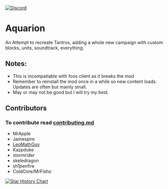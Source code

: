 
[![Discord](https://img.shields.io/discord/1011940744774303795.svg?color=7289da&logo=discord&label=AQUARION&style=for-the-badge)](https://discord.gg/SbFhxYD797)
  
</p>

# Aquarion
An Attempt to recreate Tantros, adding a whole new campaign with custom blocks, units, soundtrack, everything.

## Notes:
* This is incompatiable with foos client as it breaks the mod
* Remember to reinstall the mod once in a while so new content loads. Updates are often but mainly small.
* May or may not be good but I will try my best.

## Contributors
### To contribute read [contributing.md](https://github.com/Twcash/Tantros-Test/blob/2.3.0-beta/CONTRIBUTING.md)

* MrApple
* Jamespire
* [LeoMathGuy](https://github.com/Leo-MathGuy/)
* Kazpduke
* stormrider
* skeledragon
* sh1penfire
* ColdCore/MrFisho

[![Star History Chart](https://api.star-history.com/svg?repos=Twcash/Tantros-Test&type=Date)](https://star-history.com/#Twcash/Tantros-Test&Date)
